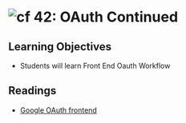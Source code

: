 ![cf](http://i.imgur.com/7v5ASc8.png) 42: OAuth Continued
===

## Learning Objectives
* Students will learn Front End Oauth Workflow

## Readings
* [Google OAuth frontend](https://developers.google.com/identity/protocols/OAuth2UserAgent)
